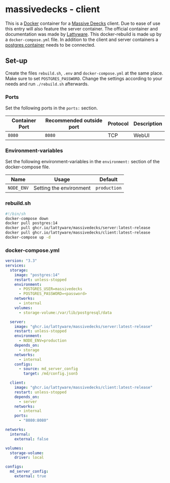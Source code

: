 # massivedecks - client

This is a [Docker](/wiki/docker.md) container for a [Massive Deecks](/wiki/games/massive_decks.md)
client.
Due to ease of use this entry will also feature the server container.
The official container and documentation was made by
[Lattyware](https://github.com/Lattyware/massivedecks).
This docker-rebuild is made up by a `docker-compose.yml` file.
In addition to the client and server containers a [postgres container](/wiki/docker/postgres.md)
needs to be connected.

## Set-up

Create the files `rebuild.sh`, `.env` and `docker-compose.yml` at the same
place.
Make sure to set `POSTGRES_PASSWORD`.
Change the settings according to your needs and run `./rebuild.sh` afterwards.

### Ports

Set the following ports in the `ports:` section.

| Container Port | Recommended outside port | Protocol | Description |
| -------------- | ------------------------ | -------- | ----------- |
| `8080`         | `8080`                   | TCP      | WebUI       |

### Environment-variables

Set the following environment-variables in the `environment:` section of the
docker-compose file.

| Name        | Usage                   | Default           |
| ----------- | ----------------------- | ----------------- |
| `NODE_ENV`  | Setting the environment | `production`      |

### rebuild.sh

```sh
#!/bin/sh
docker-compose down
docker pull postgres:14
docker pull ghcr.io/lattyware/massivedecks/server:latest-release
docker pull ghcr.io/lattyware/massivedecks/client:latest-release
docker-compose up -d
```

### docker-compose.yml

```yml
version: "3.3"
services:
  storage:
    image: "postgres:14"
    restart: unless-stopped
    environment:
      - POSTGRES_USER=massivedecks
      - POSTGRES_PASSWORD=<password>
    networks:
      - internal
    volumes:
      - storage-volume:/var/lib/postgresql/data

  server:
    image: "ghcr.io/lattyware/massivedecks/server:latest-release"
    restart: unless-stopped
    environment:
      - NODE_ENV=production
    depends_on:
      - storage
    networks:
      - internal
    configs:
      - source: md_server_config
        target: /md/config.json5

  client:
    image: "ghcr.io/lattyware/massivedecks/client:latest-release"
    restart: unless-stopped
    depends_on:
      - server
    networks:
      - internal
    ports:
      - "8080:8080"

networks:
  internal:
    external: false

volumes:
  storage-volume:
    driver: local

configs:
  md_server_config:
    external: true
```
